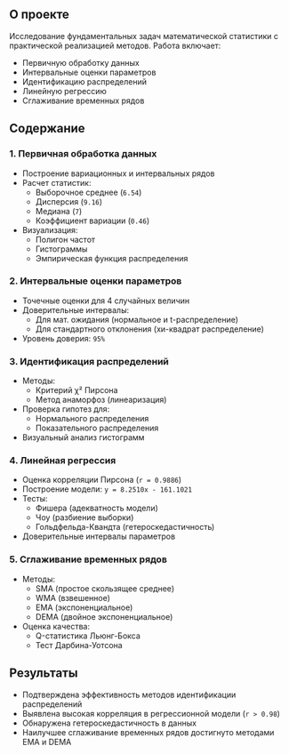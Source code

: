 ## О проекте
Исследование фундаментальных задач математической статистики с практической реализацией методов. Работа включает:
- Первичную обработку данных
- Интервальные оценки параметров
- Идентификацию распределений
- Линейную регрессию
- Сглаживание временных рядов

## Содержание
### 1. Первичная обработка данных
- Построение вариационных и интервальных рядов
- Расчет статистик:
  - Выборочное среднее (`6.54`)
  - Дисперсия (`9.16`)
  - Медиана (`7`)
  - Коэффициент вариации (`0.46`)
- Визуализация:
  - Полигон частот
  - Гистограммы
  - Эмпирическая функция распределения

### 2. Интервальные оценки параметров
- Точечные оценки для 4 случайных величин
- Доверительные интервалы:
  - Для мат. ожидания (нормальное и t-распределение)
  - Для стандартного отклонения (хи-квадрат распределение)
- Уровень доверия: `95%`

### 3. Идентификация распределений
- Методы:
  - Критерий χ² Пирсона
  - Метод анаморфоз (линеаризация)
- Проверка гипотез для:
  - Нормального распределения
  - Показательного распределения
- Визуальный анализ гистограмм

### 4. Линейная регрессия
- Оценка корреляции Пирсона (`r = 0.9886`)
- Построение модели: `y = 8.2510x - 161.1021`
- Тесты:
  - Фишера (адекватность модели)
  - Чоу (разбиение выборки)
  - Гольдфельда-Квандта (гетероскедастичность)
- Доверительные интервалы параметров

### 5. Сглаживание временных рядов
- Методы:
  - SMA (простое скользящее среднее)
  - WMA (взвешенное)
  - EMA (экспоненциальное)
  - DEMA (двойное экспоненциальное)
- Оценка качества:
  - Q-статистика Льюнг-Бокса
  - Тест Дарбина-Уотсона

## Результаты
- Подтверждена эффективность методов идентификации распределений
- Выявлена высокая корреляция в регрессионной модели (`r > 0.98`)
- Обнаружена гетероскедастичность в данных
- Наилучшее сглаживание временных рядов достигнуто методами EMA и DEMA
